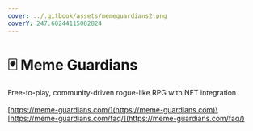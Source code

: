 ```yaml
---
cover: ../.gitbook/assets/memeguardians2.png
coverY: 247.60244115082824
---
```


# 🃏 Meme Guardians

Free-to-play, community-driven rogue-like RPG with NFT integration\
\
[https://meme-guardians.com/](https://meme-guardians.com)\
[https://meme-guardians.com/faq/](https://meme-guardians.com/faq/)
